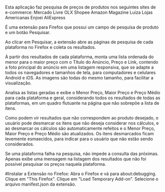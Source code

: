Esta aplicação faz pesquisa de preços de produtos nos seguintes sites de e-commerce:
Mercado Livre
OLX
Shopee
Amazon
Magazine Luiza
Lojas Americanas
Enjoei
AliExpress

É uma extensão para Firefox que possui um campo de pesquisa de produto e um botão Pesquisar.

Ao clicar em Pesquisar, a extensão abre as páginas de pesquisa de cada plataforma no Firefox e coleta os resultados.

À partir dos resultados de cada plataforma, monta uma lista ordenada do menor para o maior preço com o Título do Anúncio, Preço e Link, contendo a foto principal do anúncio em uma listagem responsiva, que se adapte a todos os navegadores e tamanhos de tela, para computadores e celulares Android e iOS. As imagens são todas do mesmo tamanho, para facilitar a visualização.

Analisa as listas geradas e exibe o Menor Preço, Maior Preço e Preço Médio para cada plataforma e geral, considerando todos os resultados de todas as plataformas, em um quadro flutuante na página que não sobrepõe a lista de itens.

Como podem vir resultados que não correspondem ao produto desejado, o usuário pode desmarcar os itens que não deseja considerar nos cálculos, e ao desmarcar os cálculos são automaticamente refeitos e o Menor Preço, Maior Preço e Preço Médio são atualizados. Os itens desmarcados ficam levemente esmaecidos, para indicar para o usuário que não estão sendo considerados.

Se uma plataforma falha na pesquisa, não impede a consulta das próximas. Apenas exibe uma mensagem na listagem dos resultados que não foi possível pesquisar os preços naquela plataforma.

#Instalar a Extensão no Firefox: 
Abra o Firefox e vá para about:debugging.
Clique em "This Firefox".
Clique em "Load Temporary Add-on".
Selecione o arquivo manifest.json da extensão.